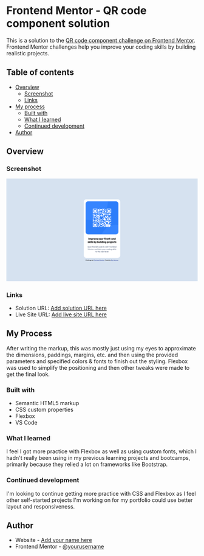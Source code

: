 # Frontend Mentor - QR code component solution

This is a solution to the [QR code component challenge on Frontend Mentor](https://www.frontendmentor.io/challenges/qr-code-component-iux_sIO_H). Frontend Mentor challenges help you improve your coding skills by building realistic projects. 

## Table of contents

- [Overview](#overview)
  - [Screenshot](#screenshot)
  - [Links](#links)
- [My process](#my-process)
  - [Built with](#built-with)
  - [What I learned](#what-i-learned)
  - [Continued development](#continued-development)
- [Author](#author)

## Overview

### Screenshot

![](./screenshot.png)

### Links

- Solution URL: [Add solution URL here](https://your-solution-url.com)
- Live Site URL: [Add live site URL here](https://your-live-site-url.com)

## My Process

After writing the markup, this was mostly just using my eyes to approximate the dimensions, paddings, margins, etc. and then using the provided parameters and specified colors & fonts to finish out the styling. Flexbox was used to simplify the positioning and then other tweaks were made to get the final look.

### Built with

- Semantic HTML5 markup
- CSS custom properties
- Flexbox
- VS Code

### What I learned

I feel I got more practice with Flexbox as well as using custom fonts, which I hadn't really been using in my previous learning projects and bootcamps, primarily because they relied a lot on frameworks like Bootstrap.

### Continued development

I'm looking to continue getting more practice with CSS and Flexbox as I feel other self-started projects I'm working on for my portfolio could use better layout and responsiveness.

## Author

- Website - [Add your name here](https://www.your-site.com)
- Frontend Mentor - [@yourusername](https://www.frontendmentor.io/profile/yourusername)
